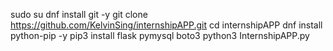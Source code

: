 sudo su
dnf install git -y
git clone https://github.com/KelvinSing/internshipAPP.git
cd internshipAPP
dnf install python-pip -y
pip3 install flask pymysql boto3
python3 InternshipAPP.py